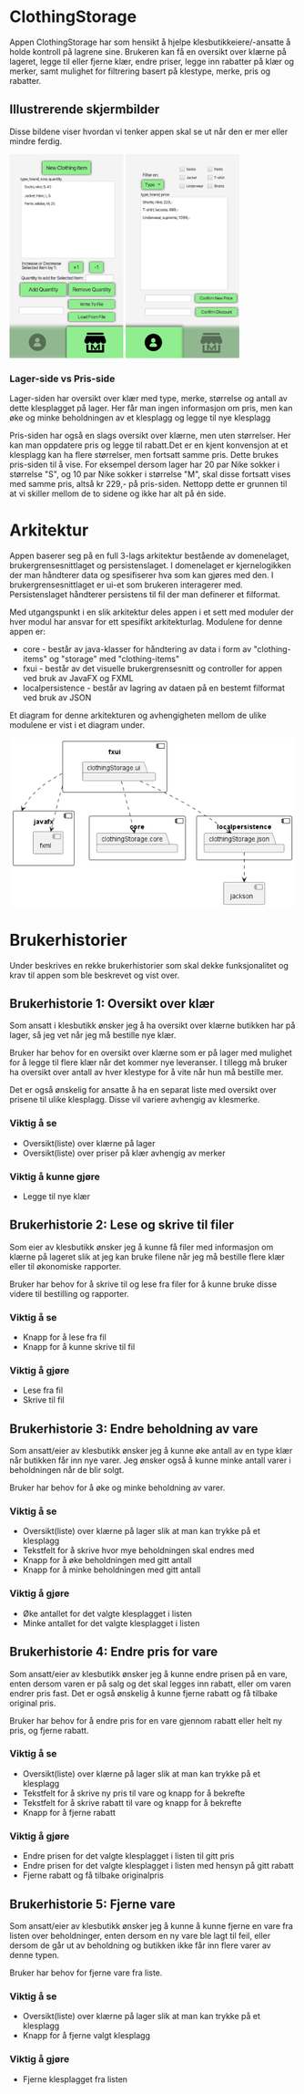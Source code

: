 # ClothingStorage

Appen ClothingStorage har som hensikt å hjelpe klesbutikkeiere/-ansatte å holde kontroll på lagrene sine. Brukeren kan få en oversikt over klærne på lageret, legge til eller fjerne klær, endre priser, legge inn rabatter på klær og merker, samt mulighet for filtrering basert på klestype, merke, pris og rabatter.

## Illustrerende skjermbilder
Disse bildene viser hvordan vi tenker appen skal se ut når den er mer eller mindre ferdig.

<img src="other-documentation/../../other-documentation/design-concept/storagePage.png" width="200"> <img src="other-documentation/../../other-documentation/design-concept/pricePage.png" width="200">

### Lager-side vs Pris-side

Lager-siden har oversikt over klær med type, merke, størrelse og antall av dette klesplagget på lager. Her får man ingen informasjon om pris, men kan øke og minke beholdningen av et klesplagg og legge til nye klesplagg

Pris-siden har også en slags oversikt over klærne, men uten størrelser. Her kan man oppdatere pris og legge til rabatt.Det er en kjent konvensjon at et klesplagg kan ha flere størrelser, men fortsatt samme pris. Dette brukes pris-siden til å vise. For eksempel dersom lager har 20 par Nike sokker i størrelse "S", og 10 par Nike sokker i størrelse "M", skal disse fortsatt vises med samme pris, altså kr 229,- på pris-siden. Nettopp dette er grunnen til at vi skiller mellom de to sidene og ikke har alt på én side.

# Arkitektur

Appen baserer seg på en full 3-lags arkitektur bestående av domenelaget, brukergrensesnittlaget og persistenslaget. I domenelaget er kjernelogikken der man håndterer data og spesifiserer hva som kan gjøres med den. I brukergrensesnittlaget er ui-et som brukeren interagerer med. Persistenslaget håndterer persistens til fil der man definerer et filformat.

Med utgangspunkt i en slik arkitektur deles appen i et sett med moduler der hver modul har ansvar for ett spesifikt arkitekturlag. Modulene for denne appen er:

- core - består av java-klasser for håndtering av data i form av "clothing-items" og "storage" med "clothing-items"
- fxui - består av det visuelle brukergrensesnitt og controller for appen ved bruk av JavaFX og FXML
- localpersistence - består av lagring av dataen på en bestemt filformat ved bruk av JSON

Et diagram for denne arkitekturen og avhengigheten mellom de ulike modulene er vist i et diagram under.

<img src="other-documentation/../../other-documentation/architecture/architecture.png" width="500">

# Brukerhistorier

Under beskrives en rekke brukerhistorier som skal dekke funksjonalitet og krav til appen som ble beskrevet og vist over.

## Brukerhistorie 1: Oversikt over klær
Som ansatt i klesbutikk ønsker jeg å ha oversikt over klærne butikken har på lager, så jeg vet når jeg må bestille nye klær.

Bruker har behov for en oversikt over klærne som er på lager med mulighet for å legge til flere klær når det kommer nye leveranser. I tillegg må bruker ha oversikt over antall av hver klestype for å vite når hun må bestille mer.

Det er også ønskelig for ansatte å ha en separat liste med oversikt over prisene til ulike klesplagg. Disse vil variere avhengig av klesmerke.

### Viktig å se
- Oversikt(liste) over klærne på lager
- Oversikt(liste) over priser på klær avhengig av merker

### Viktig å kunne gjøre
- Legge til nye klær

## Brukerhistorie 2: Lese og skrive til filer
Som eier av klesbutikk ønsker jeg å kunne få filer med informasjon om klærne på lageret slik at jeg kan bruke filene når jeg må bestille flere klær eller til økonomiske rapporter.

Bruker har behov for å skrive til og lese fra filer for å kunne bruke disse videre til bestilling og rapporter.

### Viktig å se
- Knapp for å lese fra fil
- Knapp for å kunne skrive til fil

### Viktig å gjøre
- Lese fra fil
- Skrive til fil

## Brukerhistorie 3: Endre beholdning av vare
Som ansatt/eier av klesbutikk ønsker jeg å kunne øke antall av en type klær når butikken får inn nye varer. Jeg ønsker også å kunne minke antall varer i beholdningen når de blir solgt.

Bruker har behov for å øke og minke beholdning av varer.

### Viktig å se
- Oversikt(liste) over klærne på lager slik at man kan trykke på et klesplagg
- Tekstfelt for å skrive hvor mye beholdningen skal endres med
- Knapp for å øke beholdningen med gitt antall
- Knapp for å minke beholdningen med gitt antall

### Viktig å gjøre
- Øke antallet for det valgte klesplagget i listen
- Minke antallet for det valgte klesplagget i listen

## Brukerhistorie 4: Endre pris for vare
Som ansatt/eier av klesbutikk ønsker jeg å kunne endre prisen på en vare, enten dersom varen er på salg og det skal legges inn rabatt, eller om varen endrer pris fast. Det er også ønskelig å kunne fjerne rabatt og få tilbake original pris.

Bruker har behov for å endre pris for en vare gjennom rabatt eller helt ny pris, og fjerne rabatt.

### Viktig å se
- Oversikt(liste) over klærne på lager slik at man kan trykke på et klesplagg
- Tekstfelt for å skrive ny pris til vare og knapp for å bekrefte
- Tekstfelt for å skrive rabatt til vare og knapp for å bekrefte
- Knapp for å fjerne rabatt

### Viktig å gjøre
- Endre prisen for det valgte klesplagget i listen til gitt pris
- Endre prisen for det valgte klesplagget i listen med hensyn på gitt rabatt
- Fjerne rabatt og få tilbake originalpris

## Brukerhistorie 5: Fjerne vare
Som ansatt/eier av klesbutikk ønsker jeg å kunne å kunne fjerne en vare fra listen over beholdninger, enten dersom en ny vare ble lagt til feil, eller dersom de går ut av beholdning og butikken ikke får inn flere varer av denne typen.

Bruker har behov for fjerne vare fra liste.

### Viktig å se
- Oversikt(liste) over klærne på lager slik at man kan trykke på et klesplagg
- Knapp for å fjerne valgt klesplagg

### Viktig å gjøre
- Fjerne klesplagget fra listen
